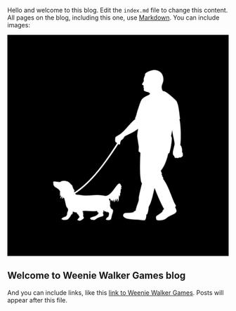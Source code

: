 Hello and welcome to this blog. Edit the `index.md` file to change this content. All pages on the blog, including this one, use [Markdown](https://guides.github.com/features/mastering-markdown/). You can include images:

![Image of Weenie Walker Games logo](images/WeenieLogo_black-white.png)

## Welcome to Weenie Walker Games blog

And you can include links, like this [link to Weenie Walker Games](https://www.weeniewalker.com). Posts will appear after this file. 
